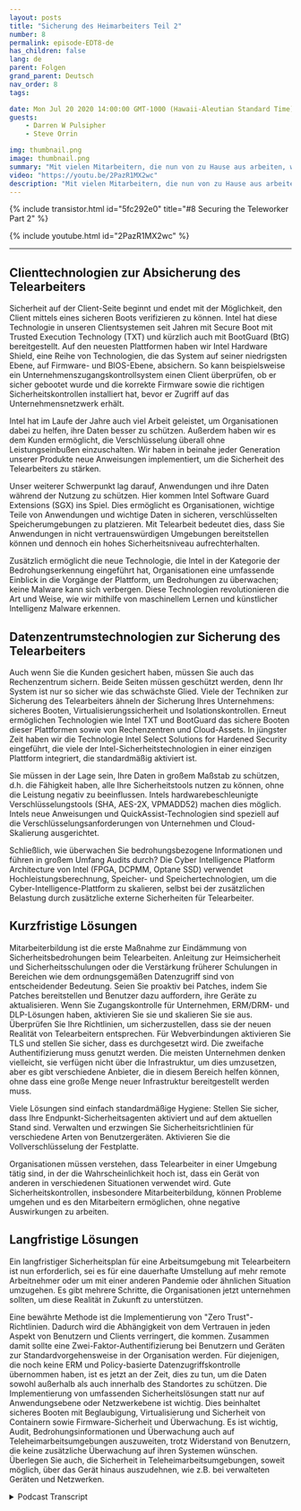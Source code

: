 ```yaml
---
layout: posts
title: "Sicherung des Heimarbeiters Teil 2"
number: 8
permalink: episode-EDT8-de
has_children: false
lang: de
parent: Folgen
grand_parent: Deutsch
nav_order: 8
tags:

date: Mon Jul 20 2020 14:00:00 GMT-1000 (Hawaii-Aleutian Standard Time)
guests:
    - Darren W Pulsipher
    - Steve Orrin

img: thumbnail.png
image: thumbnail.png
summary: "Mit vielen Mitarbeitern, die nun von zu Hause aus arbeiten, wie stellen Sie sicher, dass sie sicher arbeiten, aber ihnen dennoch die Flexibilität geben, die sie brauchen, um ihre Arbeit zu erledigen? In dieser Episode diskutieren Darren und der spezielle Gast Steve Orrin, CTO von Intel Federal, wie man die Intel-Technologie nutzen kann, um den Telearbeiter effektiv abzusichern."
video: "https://youtu.be/2PazR1MX2wc"
description: "Mit vielen Mitarbeitern, die nun von zu Hause aus arbeiten, wie stellen Sie sicher, dass sie sicher arbeiten, aber ihnen dennoch die Flexibilität geben, die sie brauchen, um ihre Arbeit zu erledigen? In dieser Episode diskutieren Darren und der spezielle Gast Steve Orrin, CTO von Intel Federal, wie man die Intel-Technologie nutzen kann, um den Telearbeiter effektiv abzusichern."
---
```


<div>
{% include transistor.html id="5fc292e0" title="#8 Securing the Teleworker Part 2" %}

{% include youtube.html id="2PazR1MX2wc" %}
</div>

---

## Clienttechnologien zur Absicherung des Telearbeiters

Sicherheit auf der Client-Seite beginnt und endet mit der Möglichkeit, den Client mittels eines sicheren Boots verifizieren zu können. Intel hat diese Technologie in unseren Clientsystemen seit Jahren mit Secure Boot mit Trusted Execution Technology (TXT) und kürzlich auch mit BootGuard (BtG) bereitgestellt. Auf den neuesten Plattformen haben wir Intel Hardware Shield, eine Reihe von Technologien, die das System auf seiner niedrigsten Ebene, auf Firmware- und BIOS-Ebene, absichern. So kann beispielsweise ein Unternehmenszugangskontrollsystem einen Client überprüfen, ob er sicher gebootet wurde und die korrekte Firmware sowie die richtigen Sicherheitskontrollen installiert hat, bevor er Zugriff auf das Unternehmensnetzwerk erhält.

Intel hat im Laufe der Jahre auch viel Arbeit geleistet, um Organisationen dabei zu helfen, ihre Daten besser zu schützen. Außerdem haben wir es dem Kunden ermöglicht, die Verschlüsselung überall ohne Leistungseinbußen einzuschalten. Wir haben in beinahe jeder Generation unserer Produkte neue Anweisungen implementiert, um die Sicherheit des Telearbeiters zu stärken.

Unser weiterer Schwerpunkt lag darauf, Anwendungen und ihre Daten während der Nutzung zu schützen. Hier kommen Intel Software Guard Extensions (SGX) ins Spiel. Dies ermöglicht es Organisationen, wichtige Teile von Anwendungen und wichtige Daten in sicheren, verschlüsselten Speicherumgebungen zu platzieren. Mit Telearbeit bedeutet dies, dass Sie Anwendungen in nicht vertrauenswürdigen Umgebungen bereitstellen können und dennoch ein hohes Sicherheitsniveau aufrechterhalten.

Zusätzlich ermöglicht die neue Technologie, die Intel in der Kategorie der Bedrohungserkennung eingeführt hat, Organisationen eine umfassende Einblick in die Vorgänge der Plattform, um Bedrohungen zu überwachen; keine Malware kann sich verbergen. Diese Technologien revolutionieren die Art und Weise, wie wir mithilfe von maschinellem Lernen und künstlicher Intelligenz Malware erkennen.

## Datenzentrumstechnologien zur Sicherung des Telearbeiters

Auch wenn Sie die Kunden gesichert haben, müssen Sie auch das Rechenzentrum sichern. Beide Seiten müssen geschützt werden, denn Ihr System ist nur so sicher wie das schwächste Glied. Viele der Techniken zur Sicherung des Telearbeiters ähneln der Sicherung Ihres Unternehmens: sicheres Booten, Virtualisierungssicherheit und Isolationskontrollen. Erneut ermöglichen Technologien wie Intel TXT und BootGuard das sichere Booten dieser Plattformen sowie von Rechenzentren und Cloud-Assets. In jüngster Zeit haben wir die Technologie Intel Select Solutions for Hardened Security eingeführt, die viele der Intel-Sicherheitstechnologien in einer einzigen Plattform integriert, die standardmäßig aktiviert ist.

Sie müssen in der Lage sein, Ihre Daten in großem Maßstab zu schützen, d.h. die Fähigkeit haben, alle Ihre Sicherheitstools nutzen zu können, ohne die Leistung negativ zu beeinflussen. Intels hardwarebeschleunigte Verschlüsselungstools (SHA, AES-2X, VPMADD52) machen dies möglich. Intels neue Anweisungen und QuickAssist-Technologien sind speziell auf die Verschlüsselungsanforderungen von Unternehmen und Cloud-Skalierung ausgerichtet.

Schließlich, wie überwachen Sie bedrohungsbezogene Informationen und führen in großem Umfang Audits durch? Die Cyber Intelligence Platform Architecture von Intel (FPGA, DCPMM, Optane SSD) verwendet Hochleistungsberechnung, Speicher- und Speichertechnologien, um die Cyber-Intelligence-Plattform zu skalieren, selbst bei der zusätzlichen Belastung durch zusätzliche externe Sicherheiten für Telearbeiter.

## Kurzfristige Lösungen

Mitarbeiterbildung ist die erste Maßnahme zur Eindämmung von Sicherheitsbedrohungen beim Telearbeiten. Anleitung zur Heimsicherheit und Sicherheitsschulungen oder die Verstärkung früherer Schulungen in Bereichen wie dem ordnungsgemäßen Datenzugriff sind von entscheidender Bedeutung. Seien Sie proaktiv bei Patches, indem Sie Patches bereitstellen und Benutzer dazu auffordern, ihre Geräte zu aktualisieren. Wenn Sie Zugangskontrolle für Unternehmen, ERM/DRM- und DLP-Lösungen haben, aktivieren Sie sie und skalieren Sie sie aus. Überprüfen Sie Ihre Richtlinien, um sicherzustellen, dass sie der neuen Realität von Telearbeitern entsprechen. Für Webverbindungen aktivieren Sie TLS und stellen Sie sicher, dass es durchgesetzt wird. Die zweifache Authentifizierung muss genutzt werden. Die meisten Unternehmen denken vielleicht, sie verfügen nicht über die Infrastruktur, um dies umzusetzen, aber es gibt verschiedene Anbieter, die in diesem Bereich helfen können, ohne dass eine große Menge neuer Infrastruktur bereitgestellt werden muss.

Viele Lösungen sind einfach standardmäßige Hygiene: Stellen Sie sicher, dass Ihre Endpunkt-Sicherheitsagenten aktiviert und auf dem aktuellen Stand sind. Verwalten und erzwingen Sie Sicherheitsrichtlinien für verschiedene Arten von Benutzergeräten. Aktivieren Sie die Vollverschlüsselung der Festplatte.

Organisationen müssen verstehen, dass Telearbeiter in einer Umgebung tätig sind, in der die Wahrscheinlichkeit hoch ist, dass ein Gerät von anderen in verschiedenen Situationen verwendet wird. Gute Sicherheitskontrollen, insbesondere Mitarbeiterbildung, können Probleme umgehen und es den Mitarbeitern ermöglichen, ohne negative Auswirkungen zu arbeiten.

## Langfristige Lösungen

Ein langfristiger Sicherheitsplan für eine Arbeitsumgebung mit Telearbeitern ist nun erforderlich, sei es für eine dauerhafte Umstellung auf mehr remote Arbeitnehmer oder um mit einer anderen Pandemie oder ähnlichen Situation umzugehen. Es gibt mehrere Schritte, die Organisationen jetzt unternehmen sollten, um diese Realität in Zukunft zu unterstützen.

Eine bewährte Methode ist die Implementierung von "Zero Trust"-Richtlinien. Dadurch wird die Abhängigkeit von dem Vertrauen in jeden Aspekt von Benutzern und Clients verringert, die kommen. Zusammen damit sollte eine Zwei-Faktor-Authentifizierung bei Benutzern und Geräten zur Standardvorgehensweise in der Organisation werden. Für diejenigen, die noch keine ERM und Policy-basierte Datenzugriffskontrolle übernommen haben, ist es jetzt an der Zeit, dies zu tun, um die Daten sowohl außerhalb als auch innerhalb des Standortes zu schützen. Die Implementierung von umfassenden Sicherheitslösungen statt nur auf Anwendungsebene oder Netzwerkebene ist wichtig. Dies beinhaltet sicheres Booten mit Beglaubigung, Virtualisierung und Sicherheit von Containern sowie Firmware-Sicherheit und Überwachung. Es ist wichtig, Audit, Bedrohungsinformationen und Überwachung auch auf Teleheimarbeitsumgebungen auszuweiten, trotz Widerstand von Benutzern, die keine zusätzliche Überwachung auf ihren Systemen wünschen. Überlegen Sie auch, die Sicherheit in Teleheimarbeitsumgebungen, soweit möglich, über das Gerät hinaus auszudehnen, wie z.B. bei verwalteten Geräten und Netzwerken.



<details>
<summary> Podcast Transcript </summary>

<p></p>

</details>
